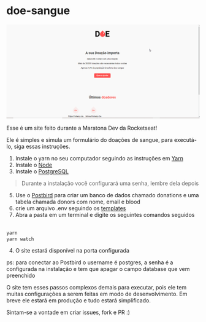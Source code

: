 # doe-sangue

![Site screenshot](demo/demo.gif) 

Esse é um site feito durante a Maratona Dev da Rocketseat!

Ele é simples e simula um formulário do doações de sangue, para executá-lo, siga essas instruções.


1. Instale o yarn no seu computador seguindo as instruções em [Yarn](https://yarnpkg.com/)
2. Instale o [Node](https://nodejs.org/en/)
4. Instale o [PostgreSQL](https://www.postgresql.org/) 
> Durante a instalação você configurará uma senha, lembre dela depois
5. Use o [Postbird](https://www.electronjs.org/apps/postbird) para criar um banco de dados chamado donations e uma tabela chamada donors com nome, email e blood
6. crie um arquivo .env seguindo os [templates](templates/templates.md)
3. Abra a pasta em um terminal e digite os seguintes comandos seguidos
```

yarn
yarn watch 

```
4. O site estará disponível na porta configurada

ps: para conectar ao Postbird o username é postgres, a senha é a configurada na instalação e tem que apagar o campo database que vem preenchido


O site tem esses passos complexos demais para executar, pois ele tem muitas configurações a serem feitas em modo de desenvolvimento. Em breve ele estará em produção e tudo estará simplificado.

Sintam-se a vontade em criar issues, fork e PR :)